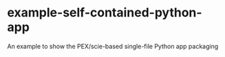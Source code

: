 # example-self-contained-python-app
An example to show the PEX/scie-based single-file Python app packaging
